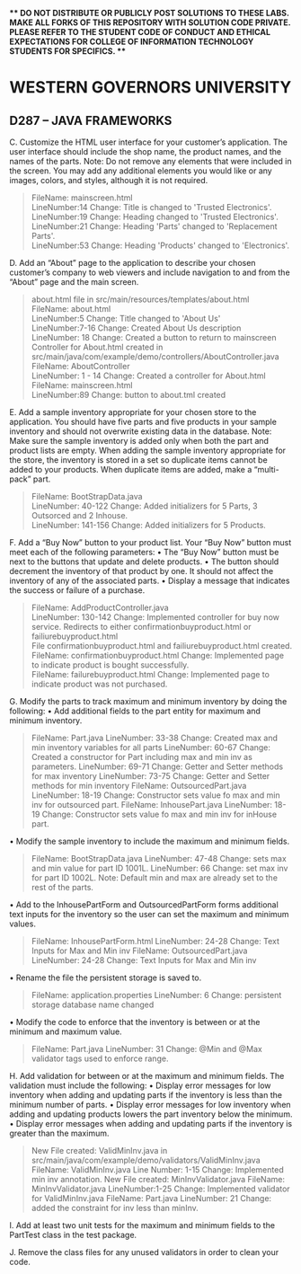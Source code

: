 <strong>** DO NOT DISTRIBUTE OR PUBLICLY POST SOLUTIONS TO THESE LABS. MAKE ALL FORKS OF THIS REPOSITORY WITH SOLUTION CODE PRIVATE. PLEASE REFER TO THE STUDENT CODE OF CONDUCT AND ETHICAL EXPECTATIONS FOR COLLEGE OF INFORMATION TECHNOLOGY STUDENTS FOR SPECIFICS. ** </strong>

# WESTERN GOVERNORS UNIVERSITY 
## D287 – JAVA FRAMEWORKS

C.  Customize the HTML user interface for your customer’s application. The user interface should include the shop name, the product names, and the names of the parts.
Note: Do not remove any elements that were included in the screen. You may add any additional elements you would like or any images, colors, and styles, although it is not required.
>FileName: mainscreen.html<br>
>LineNumber:14 Change: Title is changed to 'Trusted Electronics'.<br>
>LineNumber:19 Change: Heading changed to  'Trusted Electronics'.<br>
>LineNumber:21 Change: Heading 'Parts' changed to 'Replacement Parts'.<br>
>LineNumber:53 Change: Heading 'Products' changed to 'Electronics'.<br>

D.  Add an “About” page to the application to describe your chosen customer’s company to web viewers and include navigation to and from the “About” page and the main screen.
>about.html file in src/main/resources/templates/about.html <br>
> FileName: about.html<br>
> LineNumber:5 Change: Title changed to 'About Us'<br>
> LineNumber:7-16 Change: Created About Us description<br>
> LineNumber: 18 Change: Created a button to return to mainscreen<br>
> Controller for About.html created in src/main/java/com/example/demo/controllers/AboutController.java<br>
> FileName: AboutController<br>
> LineNumber: 1 - 14 Change: Created a controller for About.html<br>
> FileName: mainscreen.html<br>
> LineNumber:89 Change: button to about.tml created<br>

E.  Add a sample inventory appropriate for your chosen store to the application. You should have five parts and five products in your sample inventory and should not overwrite existing data in the database.
Note: Make sure the sample inventory is added only when both the part and product lists are empty. When adding the sample inventory appropriate for the store, the inventory is stored in a set so duplicate items cannot be added to your products. When duplicate items are added, make a “multi-pack” part.
>FileName: BootStrapData.java<br>
>LineNumber: 40-122 Change: Added initializers for 5 Parts, 3 Outsorced and 2 Inhouse.<br>
>LineNumber: 141-156 Change: Added initializers for 5 Products.<br>

F.  Add a “Buy Now” button to your product list. Your “Buy Now” button must meet each of the following parameters:
•  The “Buy Now” button must be next to the buttons that update and delete products.
•  The button should decrement the inventory of that product by one. It should not affect the inventory of any of the associated parts.
•  Display a message that indicates the success or failure of a purchase.
>FileName: AddProductController.java<br>
>LineNumber: 130-142 Change: Implemented controller for buy now service. Redirects to either confirmationbuyproduct.html or failiurebuyproduct.html<br>
>File confirmationbuyproduct.html and failiurebuyproduct.html created.<br>
>FileName: confirmationbuyproduct.html Change: Implemented page to indicate product is bought successfully.<br>
>FileName: failurebuyproduct.html Change: Implemented page to indicate product was not purchased.<br>


G.  Modify the parts to track maximum and minimum inventory by doing the following:
•  Add additional fields to the part entity for maximum and minimum inventory.
>FileName: Part.java 
>LineNumber: 33-38 Change: Created max and min inventory variables for all parts
>LineNumber: 60-67 Change: Created a constructor for Part including max and min inv as parameters.
>LineNumber: 69-71 Change: Getter and Setter methods for max inventory
>LineNumber: 73-75 Change:  Getter and Setter methods for min inventory
>FileName: OutsourcedPart.java
>LineNumber: 18-19 Change: Constructor sets value fo max and min inv for outsourced part.
>FileName: InhousePart.java
>LineNumber: 18-19 Change: Constructor sets value fo max and min inv for inHouse part.

•  Modify the sample inventory to include the maximum and minimum fields.
>FileName: BootStrapData.java
>LineNumber: 47-48 Change: sets max and min value for part ID 1001L.
>LineNumber: 66 Change: set max inv for part ID 1002L.
>Note: Default min and max are already set to the rest of the parts.

•  Add to the InhousePartForm and OutsourcedPartForm forms additional text inputs for the inventory so the user can set the maximum and minimum values.
>FileName: InhousePartForm.html
>LineNumber: 24-28 Change: Text Inputs for Max and Min inv
>FileName: OutsourcedPart.java
>LineNumber: 24-28 Change: Text Inputs for Max and Min inv

•  Rename the file the persistent storage is saved to.
>FileName: application.properties
>LineNumber: 6 Change: persistent storage database name changed

•  Modify the code to enforce that the inventory is between or at the minimum and maximum value.
>FileName: Part.java
>LineNumber: 31 Change: @Min and @Max validator tags used to enforce range.

H.  Add validation for between or at the maximum and minimum fields. The validation must include the following:
•  Display error messages for low inventory when adding and updating parts if the inventory is less than the minimum number of parts.
•  Display error messages for low inventory when adding and updating products lowers the part inventory below the minimum.
•  Display error messages when adding and updating parts if the inventory is greater than the maximum.
>New File created: ValidMinInv.java in src/main/java/com/example/demo/validators/ValidMinInv.java
>FileName: ValidMinInv.java
>Line Number: 1-15 Change: Implemented min inv annotation.
>New File created: MinInvValidator.java
>FileName: MinInvValidator.java
>LineNumber:1-25 Change: Implemented validator for ValidMinInv.java
>FileName: Part.java
>LineNumber: 21 Change: added the constraint for inv less than minInv.

I.  Add at least two unit tests for the maximum and minimum fields to the PartTest class in the test package.

J.  Remove the class files for any unused validators in order to clean your code.